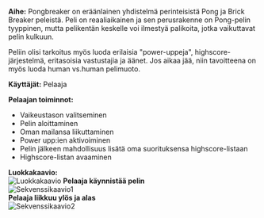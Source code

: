 
**Aihe:** Pongbreaker on eräänlainen yhdistelmä perinteisistä Pong ja Brick Breaker peleistä. Peli on reaaliaikainen ja sen  perusrakenne on Pong-pelin tyyppinen, mutta pelikentän keskelle voi ilmestyä palikoita, jotka vaikuttavat pelin kulkuun.

Peliin olisi tarkoitus myös luoda erilaisia
"power-uppeja", highscore-järjestelmä, eritasoisia vastustajia ja äänet. Jos aikaa jää, niin tavoitteena on myös luoda human vs.human pelimuoto.

**Käyttäjät:** Pelaaja

**Pelaajan toiminnot:** 
- Vaikeustason valitseminen
- Pelin aloittaminen
- Oman mailansa liikuttaminen
- Power upp:ien aktivoiminen
- Pelin jälkeen mahdollisuus lisätä oma suorituksensa highscore-listaan
- Highscore-listan avaaminen  

**Luokkakaavio:**  
![Luokkakaavio](/dokumentaatio/Luokkakaavio.png)
**Pelaaja käynnistää pelin**  
![Sekvenssikaavio1](/dokumentaatio/sekvenssikaavio1.png)  
**Pelaaja liikkuu ylös ja alas**  
![Sekvenssikaavio2](/dokumentaatio/sekvenssikaavio2.png)
